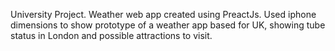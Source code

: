 University Project.
Weather web app created using PreactJs. Used iphone dimensions to show prototype of a weather app based for UK, showing tube status in London and possible attractions to visit.
